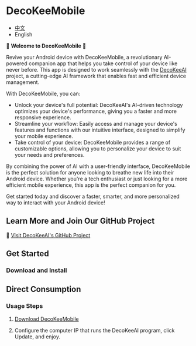 **DecoKeeMobile**
================

* [中文](https://github.com/DecoKeeAI/DecoKeeAI/README-CN.md)
* English

🌟 **Welcome to DecoKeeMobile** 🌟

Revive your Android device with DecoKeeMobile, a revolutionary AI-powered companion app that helps you take control of your device like never before. This app is designed to work seamlessly with the [DecoKeeAI](https://github.com/DecoKeeAI/DecoKeeAI) project, a cutting-edge AI framework that enables fast and efficient device management.

With DecoKeeMobile, you can:

* Unlock your device's full potential: DecoKeeAI's AI-driven technology optimizes your device's performance, giving you a faster and more responsive experience.
* Streamline your workflow: Easily access and manage your device's features and functions with our intuitive interface, designed to simplify your mobile experience.
* Take control of your device: DecoKeeMobile provides a range of customizable options, allowing you to personalize your device to suit your needs and preferences.

By combining the power of AI with a user-friendly interface, DecoKeeMobile is the perfect solution for anyone looking to breathe new life into their Android device. 
Whether you're a tech enthusiast or just looking for a more efficient mobile experience, this app is the perfect companion for you.

Get started today and discover a faster, smarter, and more personalized way to interact with your Android device!

**Learn More and Join Our GitHub Project**
------------------------------------------

🔗 [Visit DecoKeeAI's GitHub Project](https://github.com/DecoKeeAI/DecoKeeAI)

**Get Started**
---------------

### **Download and Install**

**Direct Consumption**
---------------

### **Usage Steps**
1. [Download DecoKeeMobile](https://github.com/DecoKeeAI/DecoKeeMobile/releases)

2. Configure the computer IP that runs the DecoKeeAI program, click Update, and enjoy.

